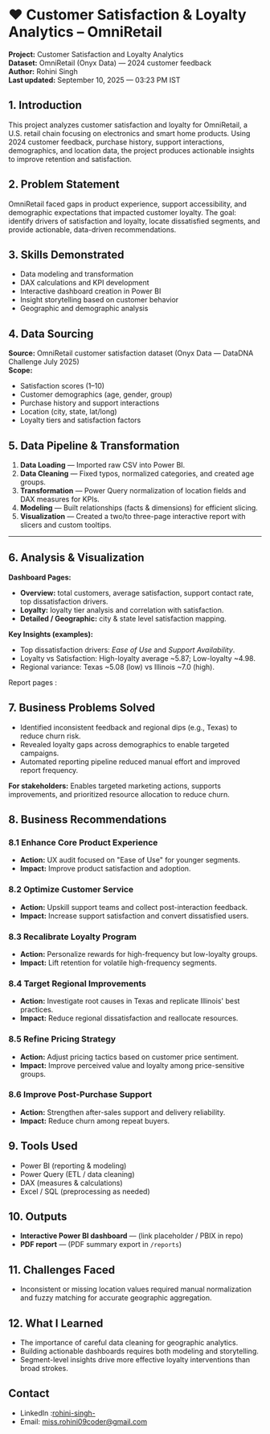 # ❤️ Customer Satisfaction & Loyalty Analytics – OmniRetail

**Project:** Customer Satisfaction and Loyalty Analytics  
**Dataset:** OmniRetail (Onyx Data) — 2024 customer feedback  
**Author:** Rohini Singh  
**Last updated:** September 10, 2025 — 03:23 PM IST

## 1. Introduction
This project analyzes customer satisfaction and loyalty for OmniRetail, a U.S. retail chain focusing on electronics and smart home products. Using 2024 customer feedback, purchase history, support interactions, demographics, and location data, the project produces actionable insights to improve retention and satisfaction.

## 2. Problem Statement
OmniRetail faced gaps in product experience, support accessibility, and demographic expectations that impacted customer loyalty. The goal: identify drivers of satisfaction and loyalty, locate dissatisfied segments, and provide actionable, data-driven recommendations.

## 3. Skills Demonstrated
- Data modeling and transformation  
- DAX calculations and KPI development  
- Interactive dashboard creation in Power BI  
- Insight storytelling based on customer behavior  
- Geographic and demographic analysis

## 4. Data Sourcing
**Source:** OmniRetail customer satisfaction dataset (Onyx Data — DataDNA Challenge July 2025)  
**Scope:**  
- Satisfaction scores (1–10)  
- Customer demographics (age, gender, group)  
- Purchase history and support interactions  
- Location (city, state, lat/long)  
- Loyalty tiers and satisfaction factors

## 5. Data Pipeline & Transformation
1. **Data Loading** — Imported raw CSV into Power BI.  
2. **Data Cleaning** — Fixed typos, normalized categories, and created age groups.  
3. **Transformation** — Power Query normalization of location fields and DAX measures for KPIs.  
4. **Modeling** — Built relationships (facts & dimensions) for efficient slicing.  
5. **Visualization** — Created a two/to three-page interactive report with slicers and custom tooltips.

---

## 6. Analysis & Visualization
**Dashboard Pages:**
- **Overview:** total customers, average satisfaction, support contact rate, top dissatisfaction drivers.  
- **Loyalty:** loyalty tier analysis and correlation with satisfaction.  
- **Detailed / Geographic:** city & state level satisfaction mapping.

**Key Insights (examples):**
- Top dissatisfaction drivers: *Ease of Use* and *Support Availability*.  
- Loyalty vs Satisfaction: High-loyalty average ~5.87; Low-loyalty ~4.98.  
- Regional variance: Texas ~5.08 (low) vs Illinois ~7.0 (high).

Report pages : 
![]()
![]()
![]()

## 7. Business Problems Solved
- Identified inconsistent feedback and regional dips (e.g., Texas) to reduce churn risk.  
- Revealed loyalty gaps across demographics to enable targeted campaigns.  
- Automated reporting pipeline reduced manual effort and improved report frequency.

**For stakeholders:** Enables targeted marketing actions, supports improvements, and prioritized resource allocation to reduce churn.

## 8. Business Recommendations

### 8.1 Enhance Core Product Experience
- **Action:** UX audit focused on "Ease of Use" for younger segments.  
- **Impact:** Improve product satisfaction and adoption.

### 8.2 Optimize Customer Service
- **Action:** Upskill support teams and collect post-interaction feedback.  
- **Impact:** Increase support satisfaction and convert dissatisfied users.

### 8.3 Recalibrate Loyalty Program
- **Action:** Personalize rewards for high-frequency but low-loyalty groups.  
- **Impact:** Lift retention for volatile high-frequency segments.

### 8.4 Target Regional Improvements
- **Action:** Investigate root causes in Texas and replicate Illinois' best practices.  
- **Impact:** Reduce regional dissatisfaction and reallocate resources.

### 8.5 Refine Pricing Strategy
- **Action:** Adjust pricing tactics based on customer price sentiment.  
- **Impact:** Improve perceived value and loyalty among price-sensitive groups.

### 8.6 Improve Post-Purchase Support
- **Action:** Strengthen after-sales support and delivery reliability.  
- **Impact:** Reduce churn among repeat buyers.

## 9. Tools Used
- Power BI (reporting & modeling)  
- Power Query (ETL / data cleaning)  
- DAX (measures & calculations)  
- Excel / SQL (preprocessing as needed)

## 10. Outputs
- **Interactive Power BI dashboard** — (link placeholder / PBIX in repo)  
- **PDF report** — (PDF summary export in `/reports`)  

## 11. Challenges Faced
- Inconsistent or missing location values required manual normalization and fuzzy matching for accurate geographic aggregation.

## 12. What I Learned
- The importance of careful data cleaning for geographic analytics.  
- Building actionable dashboards requires both modeling and storytelling.  
- Segment-level insights drive more effective loyalty interventions than broad strokes.

## Contact 
- LinkedIn :[rohini-singh-](https://www.linkedin.com/in/rohini-singh-)
- Email: miss.rohini09coder@gmail.com
